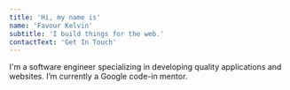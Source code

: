 ```yaml
---
title: 'Hi, my name is'
name: 'Favour Kelvin'
subtitle: 'I build things for the web.'
contactText: 'Get In Touch'
---
```


I'm a software engineer specializing in developing quality applications and websites. I’m currently a Google code-in mentor.
